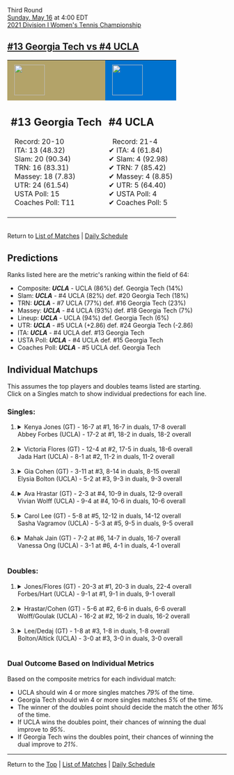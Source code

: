 Third Round[](#top)<a name="top"></a>  
[Sunday, May 16](../../schedule/05-16.md) at 4:00 EDT  
[2021 Division I Women's Tennis Championship](../index.md)  
## [#13 Georgia Tech vs #4 UCLA](https://www.ncaa.com/game/5833698)  

<table><tr style="background-color: #d9d9d9 !important"><td style="background-color: #B3A369 !important"><img src="https://www.ncaa.com/sites/default/files/images/logos/schools/g/georgia-tech.70.png" width="70" height="70" style="padding: 8px;" /></td><td style="background-color: #0072CE !important"><img src="https://www.ncaa.com/sites/default/files/images/logos/schools/u/ucla.70.png" width="70" height="70" style="padding: 8px;" /></td></tr><tr>
<td>  

<h2>#13 Georgia Tech</h2>  
&nbsp; Record: 20-10<br>  
&nbsp; ITA: 13 (48.32)<br>  
&nbsp; Slam: 20 (90.34)<br>  
&nbsp; TRN: 16 (83.31)<br>  
&nbsp; Massey: 18 (7.83)<br>  
&nbsp; UTR: 24 (61.54)<br>  
&nbsp; USTA Poll: 15<br>  
&nbsp; Coaches Poll: T11<br>  
<br>  

</td>
<td>  

<h2>#4 UCLA</h2>  
&nbsp; Record: 21-4<br>  
&#10004; ITA: 4 (61.84)<br>  
&#10004; Slam: 4 (92.98)<br>  
&#10004; TRN: 7 (85.42)<br>  
&#10004; Massey: 4 (8.85)<br>  
&#10004; UTR: 5 (64.40)<br>  
&#10004; USTA Poll: 4<br>  
&#10004; Coaches Poll: 5<br>  
<br>  

</td>
</tr></table>  


<br>Return to [List of Matches](../index.md) &#124; [Daily Schedule](../../schedule/05-16.md)

## Predictions  

Ranks listed here are the metric's ranking within the field of 64:  
- Composite: ***UCLA*** - UCLA (86%) def. Georgia Tech (14%)  
- Slam: ***UCLA*** - #4 UCLA (82%) def. #20 Georgia Tech (18%)  
- TRN: ***UCLA*** - #7 UCLA (77%) def. #16 Georgia Tech (23%)  
- Massey: ***UCLA*** - #4 UCLA (93%) def. #18 Georgia Tech (7%)  
- Lineup: ***UCLA*** - UCLA (94%) def. Georgia Tech (6%)  
- UTR: ***UCLA*** - #5 UCLA (+2.86) def. #24 Georgia Tech (-2.86)  
- ITA: ***UCLA*** - #4 UCLA def. #13 Georgia Tech  
- USTA Poll: ***UCLA*** - #4 UCLA def. #15 Georgia Tech  
- Coaches Poll: ***UCLA*** - #5 UCLA def. Georgia Tech  

## Individual Matchups  
This assumes the top players and doubles teams listed are starting.  
Click on a Singles match to show individual predections for each line.  

### Singles:  

<ol>
<li><details>
<summary markdown="span">Kenya Jones (GT) - 16-7 at #1, 16-7 in duals, 17-8 overall<br>Abbey Forbes (UCLA) - 17-2 at #1, 18-2 in duals, 18-2 overall</summary>
<h4>Predictions</h4><ul>
<li>Composite: <b><i>UCLA</i></b> - Forbes (79%) def. Jones (21%)</li>  
<li>Slam: <b><i>UCLA</i></b> - Forbes (78%) def. Jones (22%)</li>  
<li>TRN: <b><i>UCLA</i></b> - Forbes (78%) def. Jones (22%)</li>  
<li>Massey: <b><i>UCLA</i></b> - Forbes (80%) def. Jones (20%)</li>  
<li>UTR: <b><i>UCLA</i></b> - Forbes (80%) def. Jones (20%)</li>  
<li>ITA: <b><i>GT</i></b> - Jones (50.31) def. Forbes (46.46)</li>  
</ul>
</details>&nbsp;</li>
<li><details>
<summary markdown="span">Victoria Flores (GT) - 12-4 at #2, 17-5 in duals, 18-6 overall<br>Jada Hart (UCLA) - 8-1 at #2, 11-2 in duals, 11-2 overall</summary>
<h4>Predictions</h4><ul>
<li>Composite: <b><i>UCLA</i></b> - Hart (68%) def. Flores (32%)</li>  
<li>Slam: <b><i>UCLA</i></b> - Hart (76%) def. Flores (24%)</li>  
<li>TRN: <b><i>UCLA</i></b> - Hart (76%) def. Flores (24%)</li>  
<li>Massey: <b><i>UCLA</i></b> - Hart (53%) def. Flores (47%)</li>  
<li>UTR: <b><i>UCLA</i></b> - Hart (66%) def. Flores (34%)</li>  
<li>ITA: <b><i>GT</i></b> - Flores (29.63) def. Hart (12.21)</li>  
</ul>
</details>&nbsp;</li>
<li><details>
<summary markdown="span">Gia Cohen (GT) - 3-11 at #3, 8-14 in duals, 8-15 overall<br>Elysia Bolton (UCLA) - 5-2 at #3, 9-3 in duals, 9-3 overall</summary>
<h4>Predictions</h4><ul>
<li>Composite: <b><i>UCLA</i></b> - Bolton (94%) def. Cohen (6%)</li>  
<li>Slam: <b><i>UCLA</i></b> - Bolton (92%) def. Cohen (8%)</li>  
<li>TRN: <b><i>UCLA</i></b> - Bolton (95%) def. Cohen (5%)</li>  
<li>Massey: <b><i>UCLA</i></b> - Bolton (93%) def. Cohen (7%)</li>  
<li>UTR: <b><i>UCLA</i></b> - Bolton (95%) def. Cohen (5%)</li>  
<li>ITA: <b><i>UCLA</i></b> - Bolton (4.20) def. Cohen (3.38)</li>  
</ul>
</details>&nbsp;</li>
<li><details>
<summary markdown="span">Ava Hrastar (GT) - 2-3 at #4, 10-9 in duals, 12-9 overall<br>Vivian Wolff (UCLA) - 9-4 at #4, 10-6 in duals, 10-6 overall</summary>
<h4>Predictions</h4><ul>
<li>Composite: <b><i>UCLA</i></b> - Wolff (65%) def. Hrastar (35%)</li>  
<li>Slam: <b><i>UCLA</i></b> - Wolff (64%) def. Hrastar (36%)</li>  
<li>TRN: <b><i>UCLA</i></b> - Wolff (71%) def. Hrastar (29%)</li>  
<li>Massey: <b><i>UCLA</i></b> - Wolff (58%) def. Hrastar (42%)</li>  
<li>UTR: <b><i>UCLA</i></b> - Wolff (66%) def. Hrastar (34%)</li>  
<li>ITA: <b><i>GT</i></b> - Hrastar (5.81) def. Wolff (2.06)</li>  
</ul>
</details>&nbsp;</li>
<li><details>
<summary markdown="span">Carol Lee (GT) - 5-8 at #5, 12-12 in duals, 14-12 overall<br>Sasha Vagramov (UCLA) - 5-3 at #5, 9-5 in duals, 9-5 overall</summary>
<h4>Predictions</h4><ul>
<li>Composite: <b><i>UCLA</i></b> - Vagramov (57%) def. Lee (43%)</li>  
<li>Slam: <b><i>UCLA</i></b> - Vagramov (64%) def. Lee (36%)</li>  
<li>TRN: <b><i>UCLA</i></b> - Vagramov (77%) def. Lee (23%)</li>  
<li>Massey: <b><i>GT</i></b> - Lee (53%) def. Vagramov (47%)</li>  
<li>UTR: <b><i>GT</i></b> - Lee (58%) def. Vagramov (42%)</li>  
<li>ITA: <b><i>GT</i></b> - Lee (4.33) def. Vagramov (2.24)</li>  
</ul>
</details>&nbsp;</li>
<li><details>
<summary markdown="span">Mahak Jain (GT) - 7-2 at #6, 14-7 in duals, 16-7 overall<br>Vanessa Ong (UCLA) - 3-1 at #6, 4-1 in duals, 4-1 overall</summary>
<h4>Predictions</h4><ul>
<li>Composite: <b><i>UCLA</i></b> - Ong (67%) def. Jain (33%)</li>  
<li>Slam: <b><i>UCLA</i></b> - Ong (56%) def. Jain (44%)</li>  
<li>TRN: <b><i>UCLA</i></b> - Ong (69%) def. Jain (31%)</li>  
<li>Massey: <b><i>UCLA</i></b> - Ong (53%) def. Jain (47%)</li>  
<li>UTR: <b><i>UCLA</i></b> - Ong (90%) def. Jain (10%)</li>  
<li>ITA: <b><i>UCLA</i></b> - Ong (1.95) def. Jain (1.89)</li>  
</ul>
</details>&nbsp;</li>
</ol>

### Doubles:  

<ol>
<li><details>
<summary markdown="span">Jones/Flores (GT) - 20-3 at #1, 20-3 in duals, 22-4 overall<br>Forbes/Hart (UCLA) - 9-1 at #1, 9-1 in duals, 9-1 overall</summary>
<br>Sorry, we don't have any metrics for this match
</details>&nbsp;</li>
<li><details>
<summary markdown="span">Hrastar/Cohen (GT) - 5-6 at #2, 6-6 in duals, 6-6 overall<br>Wolff/Goulak (UCLA) - 16-2 at #2, 16-2 in duals, 16-2 overall</summary>
<br>Sorry, we don't have any metrics for this match
</details>&nbsp;</li>
<li><details>
<summary markdown="span">Lee/Dedaj (GT) - 1-8 at #3, 1-8 in duals, 1-8 overall<br>Bolton/Altick (UCLA) - 3-0 at #3, 3-0 in duals, 3-0 overall</summary>
<br>Sorry, we don't have any metrics for this match
</details>&nbsp;</li>
</ol>

### Dual Outcome Based on Individual Metrics  
  
Based on the composite metrics for each individual match:  
- UCLA should win 4 or more singles matches *79%* of the time.  
- Georgia Tech should win 4 or more singles matches *5%* of the time.  
- The winner of the doubles point should decide the match the other *16%* of the time.  
- If UCLA wins the doubles point, their chances of winning the dual improve to *95%*.  
- If Georgia Tech wins the doubles point, their chances of winning the dual improve to *21%*.  
  
------

Return to the [Top](#top) &#124; [List of Matches](../index.md) &#124; [Daily Schedule](../../schedule/05-16.md)  
